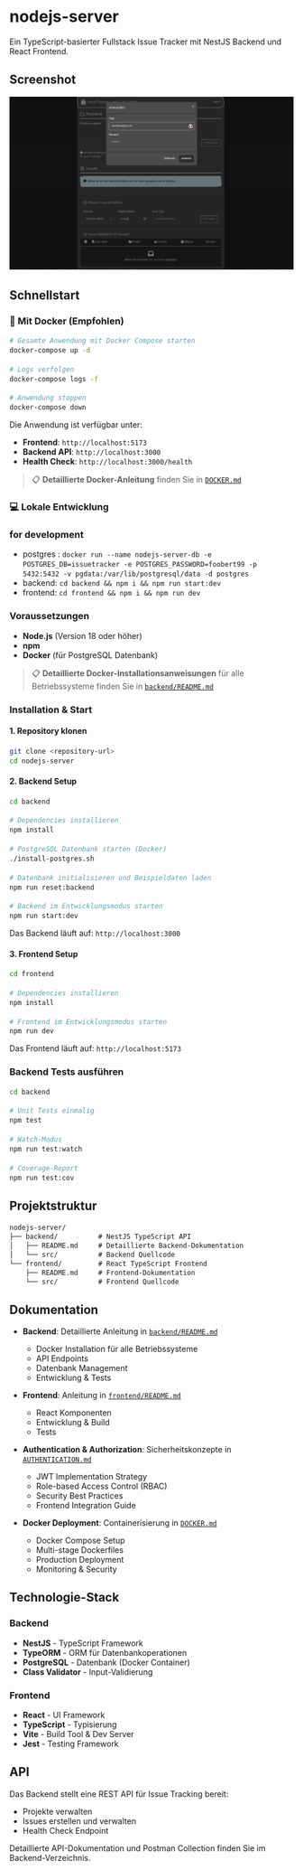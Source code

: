 # nodejs-server

Ein TypeScript-basierter Fullstack Issue Tracker mit NestJS Backend und React Frontend.

## Screenshot
![Todo App Screenshot with Auth](_Project/Screenshot.png)

## Schnellstart

### 🐳 Mit Docker (Empfohlen)

```bash
# Gesamte Anwendung mit Docker Compose starten
docker-compose up -d

# Logs verfolgen
docker-compose logs -f

# Anwendung stoppen
docker-compose down
```

Die Anwendung ist verfügbar unter:
- **Frontend**: `http://localhost:5173`
- **Backend API**: `http://localhost:3000`
- **Health Check**: `http://localhost:3000/health`

> 📋 **Detaillierte Docker-Anleitung** finden Sie in [`DOCKER.md`](./DOCKER.md)

### 💻 Lokale Entwicklung

### for development
- postgres : `docker run --name nodejs-server-db -e POSTGRES_DB=issuetracker -e POSTGRES_PASSWORD=foobert99 -p 5432:5432 -v pgdata:/var/lib/postgresql/data -d postgres`
- backend: `cd backend && npm i && npm run start:dev`
- frontend: `cd frontend && npm i && npm run dev`

### Voraussetzungen

- **Node.js** (Version 18 oder höher)
- **npm**
- **Docker** (für PostgreSQL Datenbank)

> 📋 **Detaillierte Docker-Installationsanweisungen** für alle Betriebssysteme finden Sie in [`backend/README.md`](./backend/README.md#docker-installation)

### Installation & Start

#### 1. Repository klonen
```bash
git clone <repository-url>
cd nodejs-server
```

#### 2. Backend Setup
```bash
cd backend

# Dependencies installieren
npm install

# PostgreSQL Datenbank starten (Docker)
./install-postgres.sh

# Datenbank initialisieren und Beispieldaten laden
npm run reset:backend

# Backend im Entwicklungsmodus starten
npm run start:dev
```

Das Backend läuft auf: `http://localhost:3000`

#### 3. Frontend Setup
```bash
cd frontend

# Dependencies installieren
npm install

# Frontend im Entwicklungsmodus starten
npm run dev
```

Das Frontend läuft auf: `http://localhost:5173`

### Backend Tests ausführen

```bash
cd backend

# Unit Tests einmalig
npm test

# Watch‑Modus
npm run test:watch

# Coverage‑Report
npm run test:cov
```

## Projektstruktur

```
nodejs-server/
├── backend/          # NestJS TypeScript API
│   ├── README.md     # Detaillierte Backend-Dokumentation
│   └── src/          # Backend Quellcode
└── frontend/         # React TypeScript Frontend
    ├── README.md     # Frontend-Dokumentation
    └── src/          # Frontend Quellcode
```

## Dokumentation

- **Backend**: Detaillierte Anleitung in [`backend/README.md`](./backend/README.md)
  - Docker Installation für alle Betriebssysteme
  - API Endpoints
  - Datenbank Management
  - Entwicklung & Tests

- **Frontend**: Anleitung in [`frontend/README.md`](./frontend/README.md)
  - React Komponenten
  - Entwicklung & Build
  - Tests

- **Authentication & Authorization**: Sicherheitskonzepte in [`AUTHENTICATION.md`](./AUTHENTICATION.md)
  - JWT Implementation Strategy
  - Role-based Access Control (RBAC)
  - Security Best Practices
  - Frontend Integration Guide

- **Docker Deployment**: Containerisierung in [`DOCKER.md`](./DOCKER.md)
  - Docker Compose Setup
  - Multi-stage Dockerfiles
  - Production Deployment
  - Monitoring & Security

## Technologie-Stack

### Backend
- **NestJS** - TypeScript Framework
- **TypeORM** - ORM für Datenbankoperationen
- **PostgreSQL** - Datenbank (Docker Container)
- **Class Validator** - Input-Validierung

### Frontend
- **React** - UI Framework
- **TypeScript** - Typisierung
- **Vite** - Build Tool & Dev Server
- **Jest** - Testing Framework

## API

Das Backend stellt eine REST API für Issue Tracking bereit:
- Projekte verwalten
- Issues erstellen und verwalten
- Health Check Endpoint

Detaillierte API-Dokumentation und Postman Collection finden Sie im Backend-Verzeichnis.
